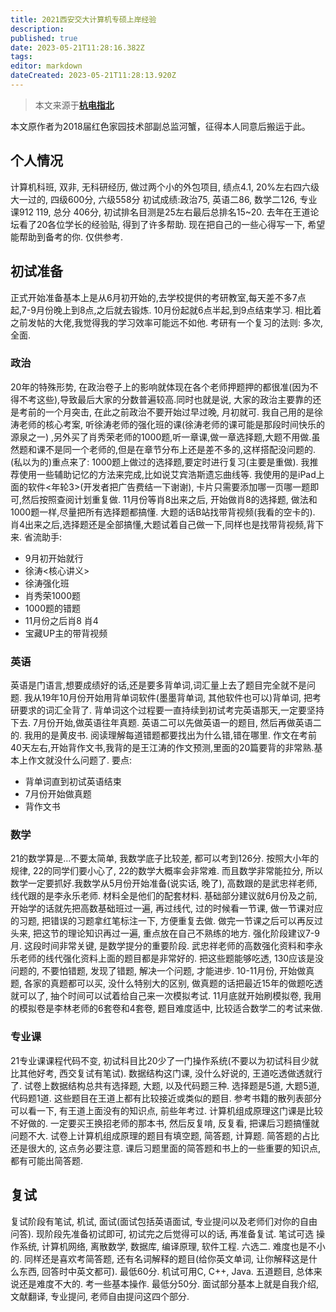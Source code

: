 ```yaml
---
title: 2021西安交大计算机专硕上岸经验
description: 
published: true
date: 2023-05-21T11:28:16.382Z
tags: 
editor: markdown
dateCreated: 2023-05-21T11:28:13.920Z
---
```


> 本文来源于[**杭电指北**](https://www.yuque.com/hduer/guide)

本文原作者为2018届红色家园技术部副总监河蟹，征得本人同意后搬运于此。

## 个人情况

计算机科班, 双非, 无科研经历, 做过两个小的外包项目, 绩点4.1, 20%左右四六级大一过的, 四级600分, 六级558分
初试成绩:政治75, 英语二86, 数学二126, 专业课912 119, 总分 406分, 初试排名目测是25左右最后总排名15~20.
去年在王道论坛看了20各位学长的经验贴, 得到了许多帮助. 现在把自己的一些心得写一下, 希望能帮助到备考的你.
仅供参考.

## 初试准备

正式开始准备基本上是从6月初开始的,去学校提供的考研教室,每天差不多7点起,7-9月份晚上到8点,之后就去锻炼.
10月份起就6点半起,到9点结束学习. 相比着之前发帖的大佬,我觉得我的学习效率可能远不如他.
考研有一个复习的法则: 多次, 全面.

### 政治

20年的特殊形势, 在政治卷子上的影响就体现在各个老师押题押的都很准(因为不得不考这些),导致最后大家的分数普遍较高.同时也就是说,
大家的政治主要靠的还是考前的一个月突击, 在此之前政治不要开始过早过晚, 月初就可.
我自己用的是徐涛老师的核心考案, 听徐涛老师的强化班的课(徐涛老师的课可能是那段时间快乐的源泉之一)
,另外买了肖秀荣老师的1000题,听一章课,做一章选择题,大题不用做.虽然题和课不是同一个老师的,但是在章节分布上还是差不多的,这样搭配没问题的.
(私以为的)重点来了: 1000题上做过的选择题,要定时进行复习(主要是重做). 我推荐使用一些辅助记忆的方法来完成,比如说艾宾浩斯遗忘曲线等.
我使用的是iPad上面的软件<年轮3>(开发者把广告费结一下谢谢), 卡片只需要添加哪一页哪一题即可,然后按照查阅计划重复做.
11月份等肖8出来之后, 开始做肖8的选择题, 做法和1000题一样,尽量把所有选择题都搞懂. 大题的话B站找带背视频(我看的空卡的).
肖4出来之后,选择题还是全部搞懂,大题试着自己做一下,同样也是找带背视频,背下来.
省流助手:

- 9月初开始就行
- 徐涛<核心讲义>
- 徐涛强化班
- 肖秀荣1000题
- 1000题的错题
- 11月份之后肖8 肖4
- 宝藏UP主的带背视频

### 英语

英语是门语言,想要成绩好的话,还是要多背单词,词汇量上去了题目完全就不是问题. 我从19年10月份开始用背单词软件(墨墨背单词,
其他软件也可以)背单词, 把考研要求的词汇全背了. 背单词这个过程要一直持续到初试考完英语那天,一定要坚持下去.
7月份开始,做英语往年真题. 英语二可以先做英语一的题目, 然后再做英语二的. 我用的是黄皮书. 阅读理解每道错题都要找出为什么错,错在哪里.
作文在考前40天左右,开始背作文书,我背的是王江涛的作文预测,里面的20篇要背的非常熟.基本上作文就没什么问题了.
要点:

- 背单词直到初试英语结束
- 7月份开始做真题
- 背作文书

### 数学

21的数学算是…不要太简单, 我数学底子比较差, 都可以考到126分. 按照大小年的规律, 22的同学们要小心了, 22的数学大概率会非常难.
而且数学非常能拉分, 所以数学一定要抓好.我数学从5月份开始准备(说实话, 晚了), 高数跟的是武忠祥老师, 线代跟的是李永乐老师.
材料全是他们的配套材料.
基础部分建议就6月份及之前, 开始学的话就先把高数基础班过一遍, 再过线代, 过的时候看一节课, 做一节课对应的习题,
把错误的习题拿红笔标注一下, 方便重复去做. 做完一节课之后可以再反过头来, 把这节的理论知识再过一遍, 重点放在自己不熟练的地方.
强化阶段建议7-9月. 这段时间非常关键, 是数学提分的重要阶段. 武忠祥老师的高数强化资料和李永乐老师的线代强化资料上面的题目都是非常好的.
把这些题能够吃透, 130应该是没问题的, 不要怕错题, 发现了错题, 解决一个问题, 才能进步.
10-11月份, 开始做真题, 各家的真题都可以买, 没什么特别大的区别, 做真题的话把最近15年的做题吃透就可以了,
抽个时间可以试着给自己来一次模拟考试. 11月底就开始刷模拟卷, 我用的模拟卷是李林老师的6套卷和4套卷, 题目难度适中,
比较适合数学二的考试来做.

### 专业课

21专业课课程代码不变, 初试科目比20少了一门操作系统(不要以为初试科目少就比其他好考, 西交复试有笔试).
数据结构这门课, 没什么好说的, 王道吃透做透就行了. 试卷上数据结构总共有选择题, 大题, 以及代码题三种. 选择题是5道, 大题5道,
代码题1道. 这些题目在王道上都有比较接近或类似的题目. 参考书籍的散列表部分可以看一下, 有王道上面没有的知识点, 前些年考过.
计算机组成原理这门课是比较不好做的. 一定要买王换招老师的那本书, 然后反复啃, 反复看, 把课后习题搞懂就问题不大.
试卷上计算机组成原理的题目有填空题, 简答题, 计算题. 简答题的占比还是很大的, 这点务必要注意. 课后习题里面的简答题和书上的一些重要的知识点,
都有可能出简答题.

## 复试

复试阶段有笔试, 机试, 面试(面试包括英语面试, 专业提问以及老师们对你的自由问答). 现阶段先准备初试即可, 初试完之后觉得可以的话,
再准备复试.
笔试可选 操作系统, 计算机网络, 离散数学, 数据库, 编译原理, 软件工程. 六选二. 难度也是不小的. 同样还是喜欢考简答题,
还有名词解释的题目(给你英文单词, 让你解释这是什么东西, 回答时中英文都可). 最低60分.
机试可用C, C++, Java. 五道题目, 总体来说还是难度不大的. 考一些基本操作. 最低分50分.
面试部分基本上就是自我介绍, 文献翻译, 专业提问, 老师自由提问这四个部分.
